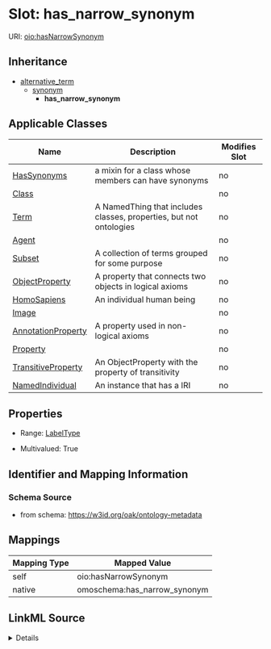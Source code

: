 

# Slot: has_narrow_synonym



URI: [oio:hasNarrowSynonym](http://www.geneontology.org/formats/oboInOwl#hasNarrowSynonym)




## Inheritance

* [alternative_term](alternative_term.md)
    * [synonym](synonym.md)
        * **has_narrow_synonym**






## Applicable Classes

| Name | Description | Modifies Slot |
| --- | --- | --- |
| [HasSynonyms](HasSynonyms.md) | a mixin for a class whose members can have synonyms |  no  |
| [Class](Class.md) |  |  no  |
| [Term](Term.md) | A NamedThing that includes classes, properties, but not ontologies |  no  |
| [Agent](Agent.md) |  |  no  |
| [Subset](Subset.md) | A collection of terms grouped for some purpose |  no  |
| [ObjectProperty](ObjectProperty.md) | A property that connects two objects in logical axioms |  no  |
| [HomoSapiens](HomoSapiens.md) | An individual human being |  no  |
| [Image](Image.md) |  |  no  |
| [AnnotationProperty](AnnotationProperty.md) | A property used in non-logical axioms |  no  |
| [Property](Property.md) |  |  no  |
| [TransitiveProperty](TransitiveProperty.md) | An ObjectProperty with the property of transitivity |  no  |
| [NamedIndividual](NamedIndividual.md) | An instance that has a IRI |  no  |







## Properties

* Range: [LabelType](LabelType.md)

* Multivalued: True





## Identifier and Mapping Information







### Schema Source


* from schema: https://w3id.org/oak/ontology-metadata




## Mappings

| Mapping Type | Mapped Value |
| ---  | ---  |
| self | oio:hasNarrowSynonym |
| native | omoschema:has_narrow_synonym |




## LinkML Source

<details>
```yaml
name: has_narrow_synonym
from_schema: https://w3id.org/oak/ontology-metadata
rank: 1000
is_a: synonym
slot_uri: oio:hasNarrowSynonym
alias: has_narrow_synonym
domain_of:
- HasSynonyms
range: label type
multivalued: true

```
</details>